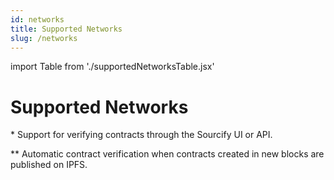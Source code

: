 ```yaml
---
id: networks
title: Supported Networks
slug: /networks
---
```


import Table from './supportedNetworksTable.jsx'

# Supported Networks

\* Support for verifying contracts through the Sourcify UI or API.

\*\* Automatic contract verification when contracts created in new blocks are published on IPFS.

<div className="centered-flex">
<Table/>
</div>

